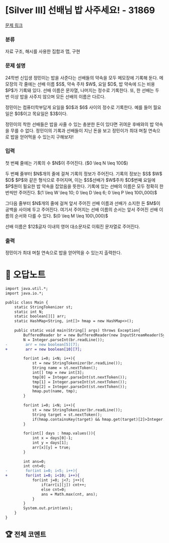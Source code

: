 # [Silver III] 선배님 밥 사주세요! - 31869 

[문제 링크](https://www.acmicpc.net/problem/31869) 

### 분류

자료 구조, 해시를 사용한 집합과 맵, 구현

### 문제 설명

<p>24학번 신입생 정민이는 밥을 사준다는 선배들의 약속을 모두 메모장에 기록해 둔다. 메모장의 각 줄에는 선배 이름 $S$, 약속 주차 $W$, 요일 $D$, 밥 약속에 드는 비용 $P$가 기록돼 있다. 선배 이름은 문자열, 나머지는 정수로 기록한다. 또, 한 선배는 두 번 이상 밥을 사주지 않으며 모든 선배의 이름은 다르다.</p>

<p>정민이는 컴퓨터학부답게 요일을 $0$과 $6$ 사이의 정수로 기록한다. 예를 들어 월요일은 $0$이고 목요일은 $3$이다.</p>

<p>정민이의 착한 선배들은 밥을 사줄 수 있는 충분한 돈이 있다면 귀여운 후배와의 밥 약속을 무를 수 없다. 정민이의 기록과 선배들이 지닌 돈을 보고 정민이가 최대 며칠 연속으로 밥을 얻어먹을 수 있는지 구해보자!</p>

### 입력 

 <p>첫 번째 줄에는 기록의 수 $N$이 주어진다. ($0 \leq N \leq 100$)</p>

<p>두 번째 줄부터 $N$개의 줄에 걸쳐 기록의 정보가 주어진다. 기록의 정보는 $S$ $W$ $D$ $P$와 같은 형식으로 주어지며, 이는 $S$선배가 $W$주차 $D$번째 요일에 $P$원이 필요한 밥 약속을 잡았음을 뜻한다. 기록에 있는 선배의 이름은 모두 정확히 한 번씩만 주어진다. $(1 \leq W \leq 10; 0 \leq D \leq 6; 0 \leq P \leq 100\,000)$</p>

<p>그다음 줄부터 $N$개의 줄에 걸쳐 앞서 주어진 선배 이름과 선배가 소지한 돈 $M$이 공백을 사이에 두고 주어진다. 여기서 주어지는 선배 이름의 순서는 앞서 주어진 선배 이름의 순서와 다를 수 있다. $(0 \leq M \leq 100\,000)$</p>

<p>선배 이름은 $12$글자 이내의 영어 대소문자로 이뤄진 문자열로 주어진다.</p>

### 출력 

 <p>정민이가 최대 며칠 연속으로 밥을 얻어먹을 수 있는지 출력한다.</p>



#  🚀  오답노트 

```diff
import java.util.*;
import java.io.*;

public class Main {
    static StringTokenizer st;
    static int N;
    static boolean[][] arr;
    static HashMap<String, int[]> hmap = new HashMap<>(); 
    
    public static void main(String[] args) throws Exception{
        BufferedReader br = new BufferedReader(new InputStreamReader(System.in));
        N = Integer.parseInt(br.readLine());
-        arr = new boolean[5][7];
+        arr = new boolean[10][7];
        
        for(int i=0; i<N; i++){
            st = new StringTokenizer(br.readLine());
            String name = st.nextToken();
            int[] tmp = new int[3];
            tmp[0] = Integer.parseInt(st.nextToken());
            tmp[1] = Integer.parseInt(st.nextToken());
            tmp[2] = Integer.parseInt(st.nextToken());
            hmap.put(name, tmp);
        }
        
        for(int i=0; i<N; i++){
            st = new StringTokenizer(br.readLine());
            String target = st.nextToken();
            if(hmap.containsKey(target) && hmap.get(target)[2]>Integer.parseInt(st.nextToken())) hmap.remove(target);
        }
        
        for(int[] days : hmap.values()){
            int x = days[0]-1;
            int y = days[1];
            arr[x][y] = true;
        }
        
        int ans=0;
        int cnt=0;
-        for(int i=0; i<5; i++){
+        for(int i=0; i<10; i++){
            for(int j=0; j<7; j++){
                if(arr[i][j]) cnt++;
                else cnt=0;
                ans = Math.max(cnt, ans);
            }
        }
        System.out.print(ans);
    }
}

```


 ## 🏆 전체 코멘트 

